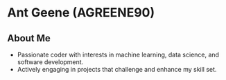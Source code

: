 # Ant Geene (AGREENE90)

## About Me
- Passionate coder with interests in machine learning, data science, and software development.
- Actively engaging in projects that challenge and enhance my skill set.

